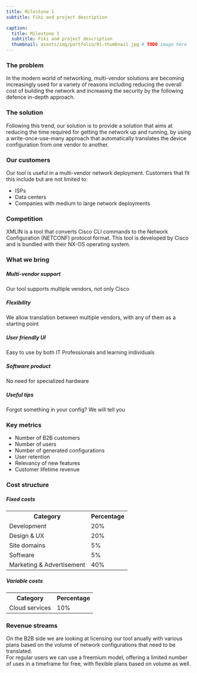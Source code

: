 ```yaml
---
title: Milestone 1
subtitle: Fiki and project description

caption:
  title: Milestone 1
  subtitle: Fiki and project description
  thumbnail: assets/img/portfolio/01-thumbnail.jpg # TODO image here
---
```


### The problem

In the modern world of networking, multi-vendor solutions are becoming increasingly used for a variety of reasons including reducing the overall cost of building the network and increasing the security by the following defence in-depth approach.

### The solution

Following this trend, our solution is to provide a solution that aims at reducing the time required for getting the network up and running, by using a write-once-use-many approach that automatically translates the device configuration from one vendor to another.

<!---
images instead of bullets
-->
### Our customers
Our tool is useful in a multi-vendor network deployment. Customers that fit this include but are not limited to:
* ISPs
* Data centers
* Companies with medium to large network deployments


### Competition
XMLIN is a tool that converts Cisco CLI commands to the Network Configuration (NETCONF) protocol format. This tool is developed by Cisco and is bundled with their NX-OS operating system.

### What we bring
##### Multi-vendor support
Our tool supports multiple vendors, not only Cisco
##### Flexibility
We allow translation between multiple vendors, with any of them as a starting point
##### User friendly UI
Easy to use by both IT Professionals and learning individuals
##### Software product
No need for specialized hardware

##### Useful tips
Forgot something in your config? We will tell you

### Key metrics
* Number of B2B customers
* Number of users
* Number of generated configurations
* User retention
* Relevancy of new features
* Customer lifetime revenue

### Cost structure

##### Fixed costs
<table class="center">
  <tr>
    <th>Category</th>
    <th>Percentage</th>
  </tr>
  <tr>
    <td>Development</td>
    <td>20%</td>
  </tr>
  <tr>
    <td>Design & UX</td>
    <td>20%</td>
  </tr>
  <tr>
    <td>Site domains</td>
    <td>5%</td>
  </tr>
  <tr>
    <td>Software</td>
    <td>5%</td>
  </tr>
  <tr>
    <td>Marketing & Advertisement</td>
    <td>40%</td>
  </tr>
</table>

##### Variable costs
<table class="center">
  <tr>
    <th>Category</th>
    <th>Percentage</th>
  </tr>
  <tr>
    <td>Cloud services</td>
    <td>10%</td>
  </tr>
</table>



### Revenue streams
On the B2B side we are looking at licensing our tool anually with various plans based on the volume of network configurations that need to be translated.\
For regular users we can use a freemium model, offering a limited number of uses in a timeframe for free, with flexible plans based on volume as well.